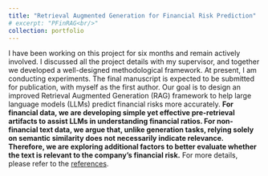 ```yaml
---
title: "Retrieval Augmented Generation for Financial Risk Prediction"
# excerpt: "PFinRAG<br/>"
collection: portfolio
---
```


I have been working on this project for six months and remain actively involved. I discussed all the project details with my supervisor, and together we developed a well-designed methodological framework. At present, I am conducting experiments. The final manuscript is expected to be submitted for publication, with myself as the first author.
Our goal is to design an improved Retrieval Augmented Generation (RAG) framework to help large language models (LLMs) predict financial risks more accurately. <b>For financial data, we are developing simple yet effective pre-retrieval artifacts to assist LLMs in understanding financial ratios. For non-financial text data, we argue that, unlike generation tasks, relying solely on semantic similarity does not necessarily indicate relevance. Therefore, we are exploring additional factors to better evaluate whether the text is relevant to the company’s financial risk.</b> For more details, please refer to the [references](/files/FinRAG/References.html).